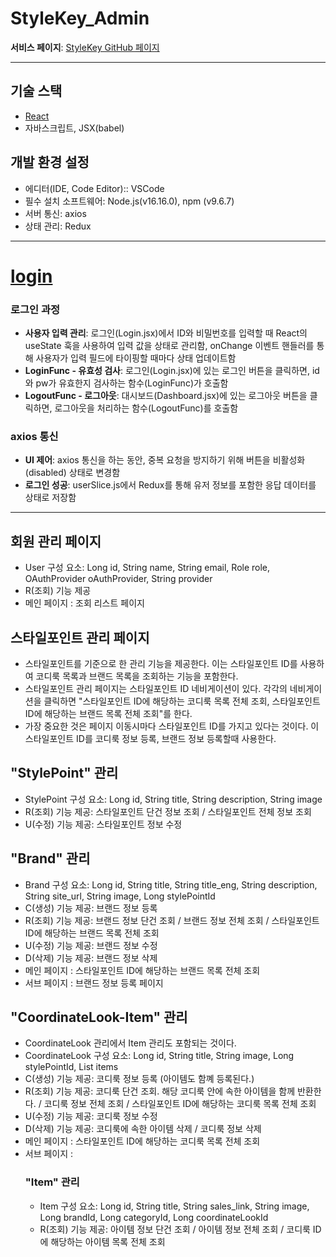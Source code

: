 # StyleKey_Admin
 **서비스 페이지**: [StyleKey GitHub 페이지](https://github.com/styleKey)

---
## 기술 스택
- [React](https://ko.legacy.reactjs.org/docs/getting-started.html)
- 자바스크립트, JSX(babel)

## 개발 환경 설정
- 에디터(IDE, Code Editor):: VSCode
- 필수 설치 소프트웨어: Node.js(v16.16.0), npm (v9.6.7)
- 서버 통신: axios
- 상태 관리: Redux

---
# [login](https://github.com/sugoring/StyleKey_Admin/issues/4)
### 로그인 과정
- **사용자 입력 관리**: 로그인(Login.jsx)에서 ID와 비밀번호를 입력할 때 React의 useState 훅을 사용하여 입력 값을 상태로 관리함, onChange 이벤트 핸들러를 통해 사용자가 입력 필드에 타이핑할 때마다 상태 업데이트함
- **LoginFunc - 유효성 검사**: 로그인(Login.jsx)에 있는 로그인 버튼을 클릭하면, id와 pw가 유효한지 검사하는 함수(LoginFunc)가 호출함
- **LogoutFunc - 로그아웃**: 대시보드(Dashboard.jsx)에 있는 로그아웃 버튼을 클릭하면, 로그아웃을 처리하는 함수(LogoutFunc)를 호출함
### axios 통신 
-  **UI 제어**: axios 통신을 하는 동안, 중복 요청을 방지하기 위해 버튼을 비활성화(disabled) 상태로 변경함
- **로그인 성공**: userSlice.js에서 Redux를 통해 유저 정보를 포함한 응답 데이터를 상태로 저장함

----

## 회원 관리 페이지
- User 구성 요소: Long id, String name, String email, Role role, OAuthProvider oAuthProvider, String provider
- R(조회) 기능 제공
- 메인 페이지 : 조회 리스트 페이지 

## 스타일포인트 관리 페이지
- 스타일포인트를 기준으로 한 관리 기능을 제공한다. 이는 스타일포인트 ID를 사용하여 코디룩 목록과 브랜드 목록을 조회하는 기능을 포함한다.
- 스타일포인트 관리 페이지는 스타일포인트 ID 네비게이션이 있다. 각각의 네비게이션을 클릭하면 "스타일포인트 ID에 해당하는 코디룩 목록 전체 조회, 스타일포인트 ID에 해당하는 브랜드 목록 전체 조회"를 한다.
- 가장 중요한 것은 페이지 이동시마다 스타일포인트 ID를 가지고 있다는 것이다. 이 스타일포인트 ID를 코디룩 정보 등록, 브랜드 정보 등록할때 사용한다.

## "StylePoint" 관리
- StylePoint 구성 요소: Long id, String title, String description, String image
- R(조회) 기능 제공: 스타일포인트 단건 정보 조회 / 스타일포인트 전체 정보 조회
- U(수정) 기능 제공: 스타일포인트 정보 수정

## "Brand" 관리
- Brand 구성 요소: Long id, String title, String title_eng, String description, String site_url, String image, Long stylePointId
- C(생성) 기능 제공: 브랜드 정보 등록
- R(조회) 기능 제공: 브랜드 정보 단건 조회 / 브랜드 정보 전체 조회 / 스타일포인트 ID에 해당하는 브랜드 목록 전체 조회
- U(수정) 기능 제공: 브랜드 정보 수정
- D(삭제) 기능 제공: 브랜드 정보 삭제
- 메인 페이지 : 스타일포인트 ID에 해당하는 브랜드 목록 전체 조회
- 서브 페이지 : 브랜드 정보 등록 페이지


## "CoordinateLook-Item" 관리
- CoordinateLook 관리에서 Item 관리도 포함되는 것이다.
- CoordinateLook 구성 요소: Long id, String title, String image, Long stylePointId, List<ItemResponse> items
- C(생성) 기능 제공: 코디룩 정보 등록 (아이템도 함꼐 등록된다.)
- R(조회) 기능 제공: 코디룩 단건 조회. 해당 코디룩 안에 속한 아이템을 함께 반환한다. / 코디룩 정보 전체 조회 / 스타일포인트 ID에 해당하는 코디룩 목록 전체 조회
- U(수정) 기능 제공: 코디룩 정보 수정
- D(삭제) 기능 제공: 코디룩에 속한 아이템 삭제 / 코디룩 정보 삭제
- 메인 페이지 : 스타일포인트 ID에 해당하는 코디룩 목록 전체 조회
- 서브 페이지 :
  ### "Item" 관리
  - Item 구성 요소: Long id, String title, String sales_link, String image, Long brandId, Long categoryId, Long coordinateLookId
  - R(조회) 기능 제공: 아이템 정보 단건 조회 / 아이템 정보 전체 조회 / 코디룩 ID에 해당하는 아이템 목록 전체 조회





